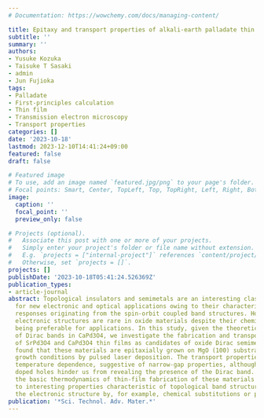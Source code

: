 ```yaml
---
# Documentation: https://wowchemy.com/docs/managing-content/

title: Epitaxy and transport properties of alkali-earth palladate thin films
subtitle: ''
summary: ''
authors:
- Yusuke Kozuka
- Taisuke T Sasaki
- admin
- Jun Fujioka
tags:
- Palladate
- First-principles calculation
- Thin film
- Transmission electron microscopy
- Transport properties
categories: []
date: '2023-10-18'
lastmod: 2023-12-10T14:41:24+09:00
featured: false
draft: false

# Featured image
# To use, add an image named `featured.jpg/png` to your page's folder.
# Focal points: Smart, Center, TopLeft, Top, TopRight, Left, Right, BottomLeft, Bottom, BottomRight.
image:
  caption: ''
  focal_point: ''
  preview_only: false

# Projects (optional).
#   Associate this post with one or more of your projects.
#   Simply enter your project's folder or file name without extension.
#   E.g. `projects = ["internal-project"]` references `content/project/deep-learning/index.md`.
#   Otherwise, set `projects = []`.
projects: []
publishDate: '2023-10-18T05:41:24.526369Z'
publication_types:
- article-journal
abstract: Topological insulators and semimetals are an interesting class of materials
  for new electronic and optical applications owing to their characteristic electromagnetic
  responses originating from the spin-orbit coupled band structures. However, topological
  electronic structures are rare in oxide materials despite their chemical stability
  being preferable for applications. In this study, given the theoretical prediction
  of Dirac bands in CaPd3O4, we investigate the fabrication and transport properties
  of SrPd3O4 and CaPd3O4 thin films as candidates of oxide Dirac semimetals. We have
  found that these materials are epitaxially grown on MgO (100) substrate under limited
  growth conditions by pulsed laser deposition. The transport properties show a weak
  temperature dependence, suggestive of narrow-gap properties, although unintentionally
  doped holes hinder us from revealing the presence of the Dirac band. Our study establishes
  the basic thermodynamics of thin-film fabrication of these materials and will lead
  to interesting properties characteristic of topological band structure by modulating
  the electronic structure by, for example, chemical substitutions or pressure.
publication: '*Sci. Technol. Adv. Mater.*'
---
```

